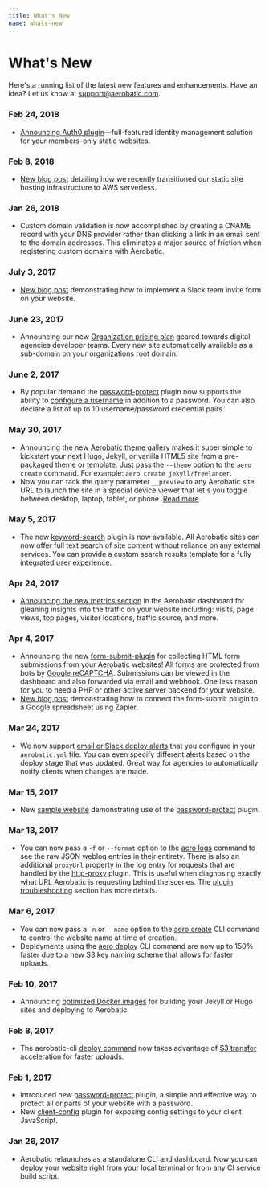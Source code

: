 ```yaml
---
title: What's New
name: whats-new
---
```


# What's New

Here's a running list of the latest new features and enhancements. Have an idea? Let us know at [support@aerobatic.com](mailto://support@aerobatic.com).

### Feb 24, 2018

* [Announcing Auth0 plugin](/blog/announcing-auth0-plugin/)&mdash;full-featured identity management solution for your members-only static websites.

### Feb 8, 2018

* [New blog post](/blog/migrating-aerobatic-to-api-gateway-and-lambda/) detailing how we recently transitioned our static site hosting infrastructure to AWS serverless.

### Jan 26, 2018

* Custom domain validation is now accomplished by creating a CNAME record with your DNS provider rather than clicking a link in an email sent to the domain addresses. This eliminates a major source of friction when registering custom domains with Aerobatic.

### July 3, 2017

* [New blog post](/blog/serverless-slack-team-invite-form/) demonstrating how to implement a Slack team invite form on your website.

### June 23, 2017

* Announcing our new [Organization pricing plan](/blog/announcing-organization-pricing-plan/) geared towards digital agencies developer teams. Every new site automatically available as a sub-domain on your organizations root domain.

### June 2, 2017

* By popular demand the [password-protect](/docs/plugins/password-protect/) plugin now supports the ability to [configure a username](/docs/plugins/password-protect/#usernames) in addition to a password. You can also declare a list of up to 10 username/password credential pairs.

### May 30, 2017

* Announcing the new [Aerobatic theme gallery](/themes/) makes it super simple to kickstart your next Hugo, Jekyll, or vanilla HTML5 site from a pre-packaged theme or template. Just pass the `--theme` option to the `aero create` command. For example: `aero create jekyll/freelancer`.
* Now you can tack the query parameter `__preview` to any Aerobatic site URL to launch the site in a special device viewer that let's you toggle between desktop, laptop, tablet, or phone. [Read more](/docs/overview/#device-preview).

### May 5, 2017

* The new [keyword-search](/docs/plugins/keyword-search/) plugin is now available. All Aerobatic sites can now offer full text search of site content without reliance on any external services. You can provide a custom search results template for a fully integrated user experience.

### Apr 24, 2017

* [Announcing the new metrics section](/blog/introducing-website-metrics/) in the Aerobatic dashboard for gleaning insights into the traffic on your website including: visits, page views, top pages, visitor locations, traffic source, and more.

### Apr 4, 2017

* Announcing the new [form-submit-plugin](/docs/plugins/form-submit/) for collecting HTML form submissions from your Aerobatic websites! All forms are protected from bots by [Google reCAPTCHA](https://www.google.com/recaptcha/intro/invisible.html). Submissions can be viewed in the dashboard and also forwarded via email and webhook. One less reason for you to need a PHP or other active server backend for your website.
* [New blog post](/blog/form-submit-zapier-google-spreadsheet/) demonstrating how to connect the form-submit plugin to a Google spreadsheet using Zapier.

### Mar 24, 2017

* We now support [email or Slack deploy alerts](/docs/deployment/#deploy-alerts) that you configure in your `aerobatic.yml` file. You can even specify different alerts based on the deploy stage that was updated. Great way for agencies to automatically notify clients when changes are made.

### Mar 15, 2017

* New [sample website](https://password-protect-demo.aerobaticapp.com) demonstrating use of the [password-protect](/docs/plugins/password-protect/) plugin.

### Mar 13, 2017

* You can now pass a `-f` or `--format` option to the [aero logs](/docs/cli/#logs) command to see the raw JSON weblog entries in their entirety. There is also an additional `proxyUrl` property in the log entry for requests that are handled by the [http-proxy](/docs/plugins/http-proxy/) plugin. This is useful when diagnosing exactly what URL Aerobatic is requesting behind the scenes. The [plugin troubleshooting](/docs/plugins/http-proxy/#troubleshooting) section has more details.

### Mar 6, 2017

* You can now pass a `-n` or `--name` option to the [aero create](/docs/cli/#create) CLI command to control the website name at time of creation.
* Deployments using the [aero deploy](/docs/cli/#deploy) CLI command are now up to 150% faster due to a new S3 key naming scheme that allows for faster uploads.

### Feb 10, 2017

* Announcing [optimized Docker images](/blog/optimized-docker-images-continuous-deployment/) for building your Jekyll or Hugo sites and deploying to Aerobatic.

### Feb 8, 2017

* The aerobatic-cli [deploy command](/docs/cli/#deploy) now takes advantage of [S3 transfer acceleration](http://docs.aws.amazon.com/AmazonS3/latest/dev/transfer-acceleration.html) for faster uploads.

### Feb 1, 2017

* Introduced new [password-protect](/docs/plugins/password-protect/) plugin, a simple and effective way to protect all or parts of your website with a password.
* New [client-config](/docs/plugins/client-config/) plugin for exposing config settings to your client JavaScript.

### Jan 26, 2017

* Aerobatic relaunches as a standalone CLI and dashboard. Now you can deploy your website right from your local terminal or from any CI service build script.
